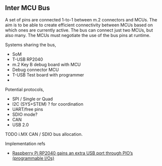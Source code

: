 ## Inter MCU Bus

A set of pins are connected 1-to-1 between m.2 connectors and MCUs.
The aim is to be able to create efficient connectivity between MCUs based on which ones are currently active.
The bus can connect just two MCUs, but also many. The MCUs must negotiate the use of the bus pins at runtime.

Systems sharing the bus,

- SoM
- T-USB RP2040
- m.2 Key B debug board with MCU
- Debug connector MCU
- T-USB Test board with programmer
- 

Potential protocols,

- SPI / Single or Quad
- I2C (SYS+STEM) ? for coordination
- UART/free pins
- SDIO mode?
- CAN
- USB 2.0

TODO i.MX CAN / SDIO bus allocation.

Implementation refs

- [Raspberry Pi RP2040 gains an extra USB port through PIO’s (programmable I/Os)](https://www.cnx-software.com/2022/02/16/raspberry-pi-rp2040-gains-an-extra-usb-port-through-pio/)

